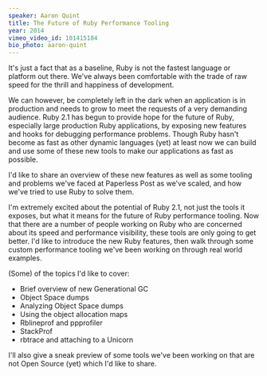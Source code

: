 ```yaml
---
speaker: Aaron Quint
title: The Future of Ruby Performance Tooling
year: 2014
vimeo_video_id: 101415184
bio_photo: aaron-quint
---
```


It's just a fact that as a baseline, Ruby is not the fastest language or platform out there. We've always been comfortable with the trade of raw speed for the thrill and happiness of development.

We can however, be completely left in the dark when an application is in production and needs to grow to meet the requests of a very demanding audience. Ruby 2.1 has begun to provide hope for the future of Ruby, especially large production Ruby applications, by exposing new features and hooks for debugging performance problems. Though Ruby hasn't become as fast as other dynamic languages (yet) at least now we can build and use some of these new tools to make our applications as fast as possible.

I'd like to share an overview of these new features as well as some tooling and problems we've faced at Paperless Post as we've scaled, and how we've tried to use Ruby to solve them.

I'm extremely excited about the potential of Ruby 2.1, not just the tools it exposes, but what it means for the future of Ruby performance tooling. Now that there are a number of people working on Ruby who are concerned about its speed and performance visibility, these tools are only going to get better. I'd like to introduce the new Ruby features, then walk through some custom performance tooling we've been working on through real world examples.

(Some) of the topics I'd like to cover:

* Brief overview of new Generational GC
* Object Space dumps
* Analyzing Object Space dumps
* Using the object allocation maps
* Rblineprof and ppprofiler
* StackProf
* rbtrace and attaching to a Unicorn

I'll also give a sneak preview of some tools we've been working on that are not Open Source (yet) which I'd like to share.
